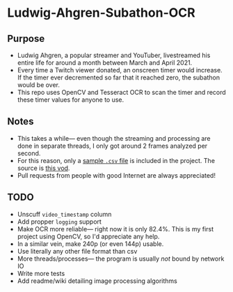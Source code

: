 # Ludwig-Ahgren-Subathon-OCR

## Purpose
* Ludwig Ahgren, a popular streamer and YouTuber, livestreamed his entire life for around a month between March and April 2021.
* Every time a Twitch viewer donated, an onscreen timer would increase. If the timer ever decremented so far that it reached zero, the subathon would be over.
* This repo uses OpenCV and Tesseract OCR to scan the timer and record these timer values for anyone to use.

## Notes
* This takes a while— even though the streaming and processing are done in separate threads, I only got around 2 frames analyzed per second.
* For this reason, only a [sample `.csv` file](data.csv) is included in the project. The source is [this vod](https://www.youtube.com/watch?v=UzHtbjtT8hE).
* Pull requests from people with good Internet are always appreciated!

## TODO
* Unscuff `video_timestamp` column
* Add propper `logging` support
* Make OCR more reliable— right now it is only 82.4%. This is my first project using OpenCV, so I'd appreciate any help.
* In a similar vein, make 240p (or even 144p) usable.
* Use literally any other file format than csv
* More threads/processes— the program is usually *not* bound by network IO
* Write more tests
* Add readme/wiki detailing image processing algorithms
